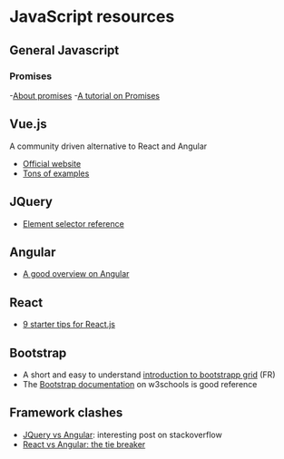 # JavaScript resources

## General Javascript

### Promises 
-[About promises](https://promisesaplus.com/)
-[A tutorial on Promises](http://know.cujojs.com/tutorials/promises/consuming-promises)

## Vue.js
A community driven alternative to React and Angular
- [Official website](https://vuejs.org)
- [Tons of examples](https://vuejsexamples.com/)

## JQuery
- [Element selector reference](https://www.w3schools.com/jquery/jquery_ref_selectors.asp)

## Angular
- [A good overview on Angular](https://www.yearofmoo.com/2012/08/use-angularjs-to-power-your-web-application.html)

## React
- [9 starter tips for React.js](https://camjackson.net/post/9-things-every-reactjs-beginner-should-know)

## Bootstrap
- A short and easy to understand [introduction to bootstrapp grid](http://bootstrap.twit.free.fr/index.php) (FR)
- The [Bootstrap documentation](https://www.w3schools.com/bootstrap) on w3schools is good reference 

## Framework clashes
- [JQuery vs Angular](https://stackoverflow.com/questions/13151725/how-is-angularjs-different-from-jquery#13151808): interesting post on stackoverflow
- [React vs Angular: the tie breaker](https://www.airpair.com/angularjs/posts/angular-vs-react-the-tie-breaker)
